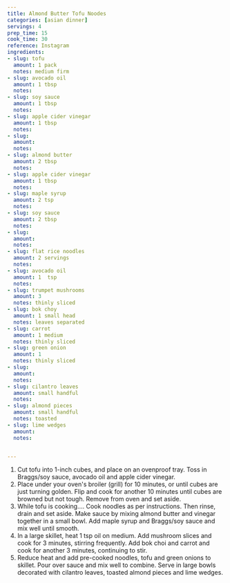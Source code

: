 ```yaml
---
title: Almond Butter Tofu Noodes
categories: [asian dinner]
servings: 4
prep_time: 15
cook_time: 30
reference: Instagram
ingredients:
- slug: tofu
  amount: 1 pack
  notes: medium firm
- slug: avocado oil
  amount: 1 tbsp
  notes:
- slug: soy sauce
  amount: 1 tbsp
  notes:
- slug: apple cider vinegar
  amount: 1 tbsp
  notes:
- slug:
  amount:
  notes:
- slug: almond butter
  amount: 2 tbsp
  notes:
- slug: apple cider vinegar
  amount: 1 tbsp
  notes:
- slug: maple syrup
  amount: 2 tsp
  notes:
- slug: soy sauce
  amount: 2 tbsp
  notes:
- slug:
  amount:
  notes:
- slug: flat rice noodles
  amount: 2 servings
  notes:
- slug: avocado oil
  amount: 1  tsp
  notes:
- slug: trumpet mushrooms
  amount: 3
  notes: thinly sliced
- slug: bok choy
  amount: 1 small head
  notes: leaves separated
- slug: carrot
  amount: 1 medium
  notes: thinly sliced
- slug: green onion
  amount: 1
  notes: thinly sliced
- slug:
  amount:
  notes:
- slug: cilantro leaves
  amount: small handful
  notes:
- slug: almond pieces
  amount: small handful
  notes: toasted
- slug: lime wedges
  amount:
  notes:


---
```


1. Cut tofu into 1-inch cubes, and place on an ovenproof tray. Toss in Braggs/soy sauce, avocado oil and apple cider vinegar.
2. Place under your oven's broiler (grill) for 10 minutes, or until cubes are just turning golden. Flip and cook for another 10 minutes until cubes are browned but not tough. Remove from oven and set aside.
3. While tofu is cooking.... Cook noodles as per instructions. Then rinse, drain and set aside. Make sauce by mixing almond butter and vinegar together in a small bowl. Add maple syrup and Braggs/soy sauce and mix well until smooth.
4. In a large skillet, heat 1 tsp oil on medium. Add mushroom slices and cook for 3 minutes, stirring frequently. Add bok choi and carrot and cook for another 3 minutes, continuing to stir.
5. Reduce heat and add pre-cooked noodles, tofu and green onions to skillet. Pour over sauce and mix well to combine. Serve in large bowls decorated with cilantro leaves, toasted almond pieces and lime wedges.
